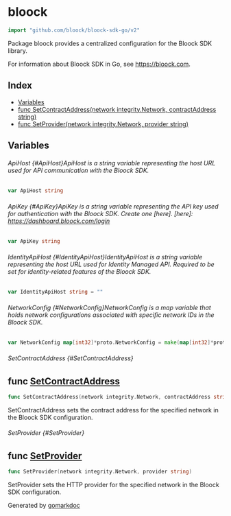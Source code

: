 <!-- Code generated by gomarkdoc. DO NOT EDIT -->

# bloock

```go
import "github.com/bloock/bloock-sdk-go/v2"
```

Package bloock provides a centralized configuration for the Bloock SDK library.

For information about Bloock SDK in Go, see https://bloock.com.

## Index

- [Variables](#variables)
- [func SetContractAddress\(network integrity.Network, contractAddress string\)](#SetContractAddress)
- [func SetProvider\(network integrity.Network, provider string\)](#SetProvider)


## Variables

###### ApiHost {#ApiHost}ApiHost is a string variable representing the host URL used for API communication with the Bloock SDK.

```go
var ApiHost string
```

###### ApiKey {#ApiKey}ApiKey is a string variable representing the API key used for authentication with the Bloock SDK. Create one \[here\]. \[here\]: https://dashboard.bloock.com/login

```go
var ApiKey string
```

###### IdentityApiHost {#IdentityApiHost}IdentityApiHost is a string variable representing the host URL used for Identity Managed API. Required to be set for identity\-related features of the Bloock SDK.

```go
var IdentityApiHost string = ""
```

###### NetworkConfig {#NetworkConfig}NetworkConfig is a map variable that holds network configurations associated with specific network IDs in the Bloock SDK.

```go
var NetworkConfig map[int32]*proto.NetworkConfig = make(map[int32]*proto.NetworkConfig)
```

###### SetContractAddress {#SetContractAddress}
## func [SetContractAddress](https://github.com/bloock/bloock-sdk-go/blob/master/bloock.go#L39)

```go
func SetContractAddress(network integrity.Network, contractAddress string)
```

SetContractAddress sets the contract address for the specified network in the Bloock SDK configuration.

###### SetProvider {#SetProvider}
## func [SetProvider](https://github.com/bloock/bloock-sdk-go/blob/master/bloock.go#L28)

```go
func SetProvider(network integrity.Network, provider string)
```

SetProvider sets the HTTP provider for the specified network in the Bloock SDK configuration.

Generated by [gomarkdoc](https://github.com/princjef/gomarkdoc)

